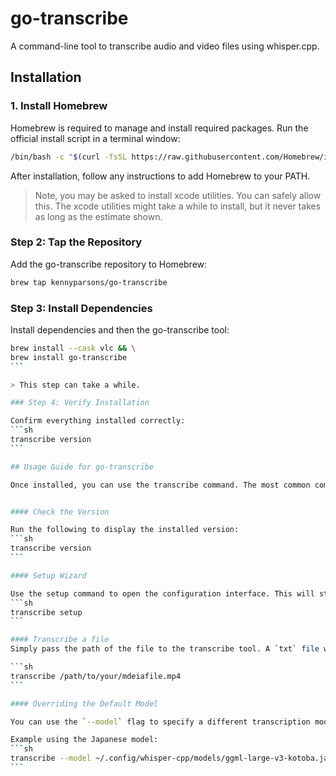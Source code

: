 # go-transcribe

A command-line tool to transcribe audio and video files using whisper.cpp.

## Installation

### 1. Install Homebrew

Homebrew is required to manage and install required packages. Run the official install script in a terminal window:
```sh
/bin/bash -c "$(curl -fsSL https://raw.githubusercontent.com/Homebrew/install/HEAD/install.sh)"
```


After installation, follow any instructions to add Homebrew to your PATH. 

> Note, you may be asked to install xcode utilities. You can safely allow this. The xcode utilities might take a while to install, but it never takes as long as the estimate shown.

### Step 2: Tap the Repository
Add the go-transcribe repository to Homebrew:


```sh
brew tap kennyparsons/go-transcribe
```

### Step 3: Install Dependencies

Install dependencies and then the go-transcribe tool:
````sh
brew install --cask vlc && \
brew install go-transcribe
```

> This step can take a while.

### Step 4: Verify Installation

Confirm everything installed correctly:
```sh
transcribe version
```

## Usage Guide for go-transcribe

Once installed, you can use the transcribe command. The most common commands are: 


#### Check the Version

Run the following to display the installed version:
```sh
transcribe version
```

#### Setup Wizard

Use the setup command to open the configuration interface. This will start a wizard to help you download transcription models and auto create a config file:
```sh
transcribe setup
```

#### Transcribe a file
Simply pass the path of the file to the transcribe tool. A `txt` file will be output next to the original media file. 

```sh
transcribe /path/to/your/mdeiafile.mp4
```

#### Overriding the Default Model

You can use the `--model` flag to specify a different transcription model for a single command, overriding the configured default. This is useful for transcribing content in other languages, like Japanese.

Example using the Japanese model:
```sh
transcribe --model ~/.config/whisper-cpp/models/ggml-large-v3-kotoba.ja_JP.bin /path/to/your/video.mp4
```
